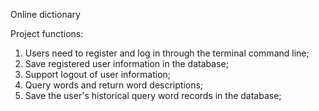 Online dictionary

Project functions:
1. Users need to register and log in through the terminal command line;
2. Save registered user information in the database;
3. Support logout of user information;
4. Query words and return word descriptions;
5. Save the user's historical query word records in the database;